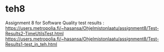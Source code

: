 # teh8
Assignment 8 for Software Quality
test results :  https://users.metropolia.fi/~hasansa/Ohjelmistonlaatu/assignment8/Test-Results2-TimeUtilsTest.html
https://users.metropolia.fi/~hasansa/Ohjelmistonlaatu/assignment8/Test-Results1-test_in_teh.html
